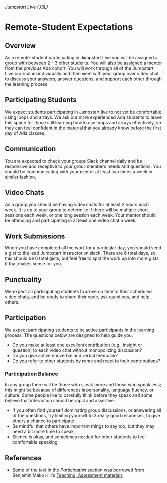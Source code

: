 _Jumpstart Live (JSL)_
# Remote-Student Expectations

## Overview
As a remote-student participating in Jumpstart Live you will be assigned a group with between 2 – 3 other students. You will also be assigned a mentor from the previous Ada cohort. You will work through all of the Jumpstart Live curriculum individually and then meet with your group over video chat to discuss your answers, answer questions, and support each other through the learning process.

## Participating Students
We expect students participating in Jumpstart live to not yet be comfortable using loops and arrays. We ask our more experienced Ada students to leave this space for those still learning how to use loops and arrays effectively, so they can feel confident in the material that you already know before the first day of Ada classes.

## Communication
You are expected to check your groups Slack channel daily and be responsive and receptive to your group members needs and questions. You should be communicating with your mentor at least two times a week in similar fashion.

## Video Chats
As a group you should be having video chats for at least 2 hours each week. It is up to your group to determine if there will be multiple short sessions each week, or one long session each week. Your mentor should be attending and participating in at least one video chat a week.

## Work Submissions
When you have completed all the work for a particular day, you should send a gist to the lead Jumpstart Instructor on slack. There are 6 total days, so this should be 6 total gists, but feel free to split the work up into more gists if that makes sense for you.

## Punctuality
We expect all participating students to arrive on time to their scheduled video chats, and be ready to share their code, ask questions, and help others. 

## Participation
We expect participating students to be active participants in the learning process. The questions below are designed to help guide you.
* Do you make at least one excellent contribution (e.g., insight or question) to each video chat without monopolizing discussion?
* Do you give active nonverbal and verbal feedback?
* Do you refer to other students by name and react to their contributions?

### Participation Balance
In any group there will be those who speak more and those who speak less; this might be because of differences in personality, language fluency, or culture. Some people like to carefully think before they speak and some believe that interaction should be rapid and assertive.

* If you often find yourself dominating group discussions, or answering all of the questions, try limiting yourself to 3 really good responses, to give others a chance to participate 
* Be mindful that others have important things to say too, but they may need a bit more time to speak
* Silence is okay, and sometimes needed for other students to feel comfortable speaking

## References
* Some of the text in the _Participation_ section was borrowed from Benjamin Mako Hill's [Teaching: Assessment materials](https://mako.cc/teaching/assessment.html)
